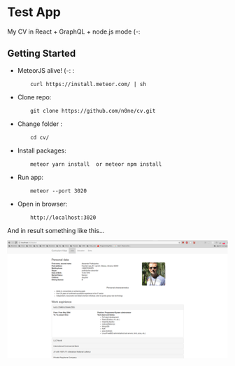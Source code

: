 # Test App

My CV in React + GraphQL + node.js mode (-:

## Getting Started

* MeteorJS alive! (-: :

          curl https://install.meteor.com/ | sh

* Clone repo:

          git clone https://github.com/n0ne/cv.git

* Change folder :

          cd cv/

* Install packages:

          meteor yarn install  or meteor npm install

* Run app:

          meteor --port 3020

* Open in browser:

          http://localhost:3020

And in result something like this...

![In result must be something like this](https://github.com/n0ne/cv/blob/master/CVapp.png)
